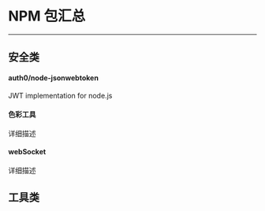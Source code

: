 # NPM 包汇总

---

## 安全类

<div class="bookRow">
	<div class="bookCell" onClick="navTo('#/bend/npm/README.md')">
		<h4 class="bookName">auth0/node-jsonwebtoken</h4>
		<p class="bookDescribe">JWT implementation for node.js</p>
	</div>
	<div class="bookCell" onClick="navTo('#/dev/tools/color.md')">
		<h4 class="bookName">色彩工具</h4>
		<p class="bookDescribe">详细描述</p>
	</div>
	<div class="bookCell" onClick="navTo('#/dev/tools/webSocket.md')">
		<h4 class="bookName">webSocket</h4>
		<p class="bookDescribe">详细描述</p>
	</div>
</div>



## 工具类